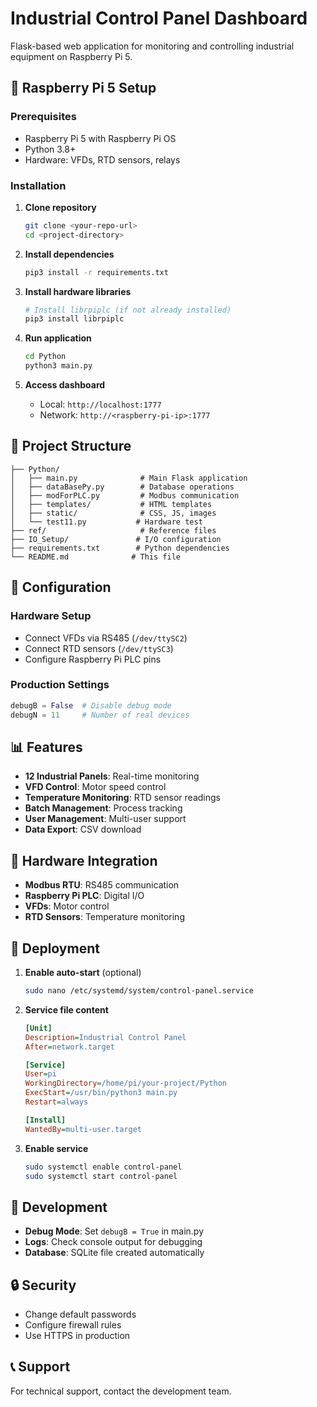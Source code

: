 # Industrial Control Panel Dashboard

Flask-based web application for monitoring and controlling industrial equipment on Raspberry Pi 5.

## 🍓 Raspberry Pi 5 Setup

### Prerequisites
- Raspberry Pi 5 with Raspberry Pi OS
- Python 3.8+
- Hardware: VFDs, RTD sensors, relays

### Installation

1. **Clone repository**
   ```bash
   git clone <your-repo-url>
   cd <project-directory>
   ```

2. **Install dependencies**
   ```bash
   pip3 install -r requirements.txt
   ```

3. **Install hardware libraries**
   ```bash
   # Install librpiplc (if not already installed)
   pip3 install librpiplc
   ```

4. **Run application**
   ```bash
   cd Python
   python3 main.py
   ```

5. **Access dashboard**
   - Local: `http://localhost:1777`
   - Network: `http://<raspberry-pi-ip>:1777`

## 📁 Project Structure

```
├── Python/
│   ├── main.py              # Main Flask application
│   ├── dataBasePy.py        # Database operations
│   ├── modForPLC.py         # Modbus communication
│   ├── templates/           # HTML templates
│   ├── static/              # CSS, JS, images
│   └── test11.py           # Hardware test
├── ref/                     # Reference files
├── IO_Setup/               # I/O configuration
├── requirements.txt        # Python dependencies
└── README.md              # This file
```

## 🔧 Configuration

### Hardware Setup
- Connect VFDs via RS485 (`/dev/ttySC2`)
- Connect RTD sensors (`/dev/ttySC3`)
- Configure Raspberry Pi PLC pins

### Production Settings
```python
debugB = False  # Disable debug mode
debugN = 11     # Number of real devices
```

## 📊 Features

- **12 Industrial Panels**: Real-time monitoring
- **VFD Control**: Motor speed control
- **Temperature Monitoring**: RTD sensor readings
- **Batch Management**: Process tracking
- **User Management**: Multi-user support
- **Data Export**: CSV download

## 🔌 Hardware Integration

- **Modbus RTU**: RS485 communication
- **Raspberry Pi PLC**: Digital I/O
- **VFDs**: Motor control
- **RTD Sensors**: Temperature monitoring

## 🚀 Deployment

1. **Enable auto-start** (optional)
   ```bash
   sudo nano /etc/systemd/system/control-panel.service
   ```

2. **Service file content**
   ```ini
   [Unit]
   Description=Industrial Control Panel
   After=network.target

   [Service]
   User=pi
   WorkingDirectory=/home/pi/your-project/Python
   ExecStart=/usr/bin/python3 main.py
   Restart=always

   [Install]
   WantedBy=multi-user.target
   ```

3. **Enable service**
   ```bash
   sudo systemctl enable control-panel
   sudo systemctl start control-panel
   ```

## 📝 Development

- **Debug Mode**: Set `debugB = True` in main.py
- **Logs**: Check console output for debugging
- **Database**: SQLite file created automatically

## 🔒 Security

- Change default passwords
- Configure firewall rules
- Use HTTPS in production

## 📞 Support

For technical support, contact the development team. 